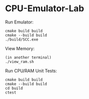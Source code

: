 ﻿# CPU-Emulator-Lab


Run Emulator:
```
cmake build build
cmake --build build
./build/SCC.exe
```

View Memory:
```
(in another terminal)
./view_ram.sh
```

Run CPU/RAM Unit Tests:
```
cmake build build
cmake --build build
cd build
ctest
```
